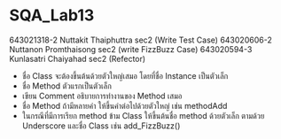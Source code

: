# SQA_Lab13

643021318-2  Nuttakit Thaiphuttra sec2 (Write Test Case)
643020606-2  Nuttanon Promthaisong sec2 (write FizzBuzz Case)
643020594-3  Kunlasatri Chaiyahad sec2 (Refector)
- ชื่อ Class จะต้องขึ้นต้นด้วยตัวใหญ่เสมอ โดยที่ชื่อ Instance เป็นตัวเล็ก
- ชื่อ Method ตัวแรกเป็นตัวเล็ก
- เขียน Comment อธิบายการทํางานของ Method เสมอ
- ชื่อ Method ถ้ามีหลายคํา ให้ขึ้นคําต่อไปด้วยตัวใหญ่ เช่น methodAdd
- ในกรณีที่มีการเรียก method ข้าม Class ให้ขึ้นต้นชื่อ method ด้วยตัวเล็ก ตามด้วย
Underscore และชื่อ Class เช่น add_FizzBuzz()
